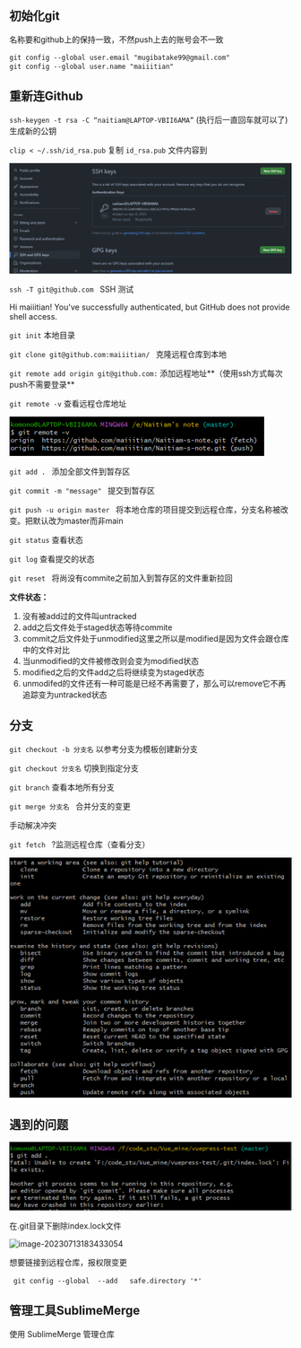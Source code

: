 ## 初始化git

名称要和github上的保持一致，不然push上去的账号会不一致

```git
git config --global user.email "mugibatake99@gmail.com"
git config --global user.name "maiiitian"
```

## 重新连Github

`ssh-keygen -t rsa -C “naitiam@LAPTOP-VBII6AMA”`  (执行后一直回车就可以了)    生成新的公钥

`clip < ~/.ssh/id_rsa.pub`  复制 `id_rsa.pub` 文件内容到

![Snipaste_2023-04-08_17-21-35](img/上传代码到Github.assets/Snipaste_2023-04-08_17-21-35.png)

`ssh -T git@github.com `  SSH 测试

Hi maiiitian! You've successfully authenticated, but GitHub does not provide shell access.

`git init`  本地目录

`git clone git@github.com:maiiitian/ ` 克隆远程仓库到本地

`git remote add origin git@github.com:`  添加远程地址**（使用ssh方式每次push不需要登录**

`git remote -v`  查看远程仓库地址

![Snipaste_2023-04-08_16-56-39](img/上传代码到Github.assets/Snipaste_2023-04-08_16-56-39.png)

`git add . `  添加全部文件到暂存区

`git commit -m "message" ` 提交到暂存区

`git push -u origin master ` 将本地仓库的项目提交到远程仓库，分支名称被改变。把默认改为master而非main

`git status`  查看状态

`git log`  查看提交的状态

`git reset `  将尚没有commite之前加入到暂存区的文件重新拉回

**文件状态：**

1. 没有被add过的文件叫untracked
2. add之后文件处于staged状态等待commite
3. commit之后文件处于unmodified这里之所以是modified是因为文件会跟仓库中的文件对比
4. 当unmodified的文件被修改则会变为modified状态
5. modified之后的文件add之后将继续变为staged状态
6. unmodifed的文件还有一种可能是已经不再需要了，那么可以remove它不再追踪变为untracked状态

## 分支

`git checkout -b 分支名`  以参考分支为模板创建新分支

`git checkout 分支名`  切换到指定分支

`git branch` 查看本地所有分支

`git merge 分支名 ` 合并分支的变更

手动解决冲突

`git fetch `  ?监测远程仓库（查看分支）

![image-20221002183331806](img/上传代码到Github.assets/image-20221002183331806.png)

## 遇到的问题

![image-20230423131150538](img/上传代码到Github.assets/image-20230423131150538.png)

在.git目录下删除index.lock文件

![image-20230713183433054](G:\Naitiam-s-note\coding\Git\img\上传代码到Github.assets\image-20230713183433054.png)

想要链接到远程仓库，报权限变更

` git config --global  --add   safe.directory '*'`

## 管理工具SublimeMerge

使用 SublimeMerge 管理仓库



